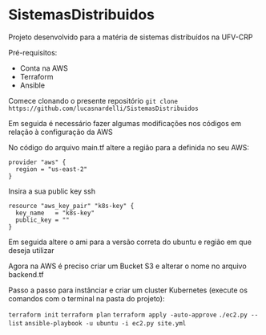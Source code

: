 # SistemasDistribuidos
Projeto desenvolvido para a matéria de sistemas distribuídos na UFV-CRP

Pré-requisitos: 
  - Conta na AWS
  - Terraform
  - Ansible

Comece clonando o presente repositório ```git clone https://github.com/lucasnardelli/SistemasDistribuidos```

Em seguida é necessário fazer algumas modificações nos códigos em relação à configuração da AWS

No código do arquivo main.tf altere a região para a definida no seu AWS:

```
provider "aws" {
  region = "us-east-2"
}
```

Insira a sua public key ssh

```
resource "aws_key_pair" "k8s-key" {
  key_name   = "k8s-key"
  public_key = ""
}
```

Em seguida altere o ami para a versão correta do ubuntu e região em que deseja utilizar

Agora na AWS é preciso criar um Bucket S3 e alterar o nome no arquivo backend.tf

Passo a passo para instânciar e criar um cluster Kubernetes (execute os comandos com o terminal na pasta do projeto):

```terraform init```
```terraform plan```
```terraform apply -auto-approve```
```./ec2.py --list```
```ansible-playbook -u ubuntu -i ec2.py site.yml```

